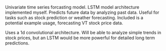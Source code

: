 Univariate time series forcasting model. LSTM model architecture implemented myself. Predicts future data by analyzing past data. Useful for tasks such as stock prediction or weather forecasting. Included is a potential example usage, forecasting VT stock price data.

Uses a 1d convolutional architecture. Will be able to analyze simple trends in stock prices, but an LSTM would be more powerful for detailed long term predictions.
